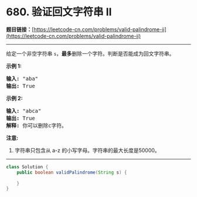 # 680. 验证回文字符串 Ⅱ

**题目链接：**[https://leetcode-cn.com/problems/valid-palindrome-ii](https://leetcode-cn.com/problems/valid-palindrome-ii)

---

<div class="content__1Y2H">
 <div class="notranslate">
  <p>给定一个非空字符串&nbsp;<code>s</code>，<strong>最多</strong>删除一个字符。判断是否能成为回文字符串。</p> 
  <p><strong>示例 1:</strong></p> 
  <pre class="language-text"><strong>输入:</strong> "aba"
<strong>输出:</strong> True
</pre> 
  <p><strong>示例 2:</strong></p> 
  <pre class="language-text"><strong>输入:</strong> "abca"
<strong>输出:</strong> True
<strong>解释:</strong> 你可以删除c字符。
</pre> 
  <p><strong>注意:</strong></p> 
  <ol> 
   <li>字符串只包含从 a-z 的小写字母。字符串的最大长度是50000。</li> 
  </ol> 
 </div>
</div>

---

```java
class Solution {
    public boolean validPalindrome(String s) {
        
    }
}
```